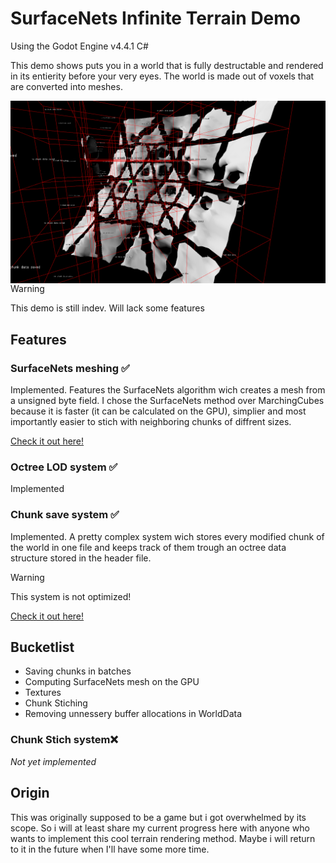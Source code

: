 # SurfaceNets Infinite Terrain Demo
Using the Godot Engine v4.4.1 C#

This demo shows puts you in a world that is fully destructable and rendered in its entierity before your very eyes.
The world is made out of voxels that are converted into meshes.

<img style="float: right;" src="https://github.com/FiveN1/SurfaceNets-Infinite-Terrain-Demo/blob/main/assets/repo/screenshot1.png" alt="Nymphaea 3D screenshot" width="512"/>

> [!WARNING]
> This demo is still indev.
> Will lack some features

## Features
### SurfaceNets meshing ✅
Implemented.
Features the SurfaceNets algorithm wich creates a mesh from a unsigned byte field.
I chose the SurfaceNets method over MarchingCubes because it is faster (it can be calculated on the GPU), simplier and most importantly easier to stich with neighboring chunks of diffrent sizes.

[Check it out here!](scenes/Application/World/WorldTerrain/Chunk/SurfaceNets)

### Octree LOD system ✅
Implemented

### Chunk save system ✅
Implemented.
A pretty complex system wich stores every modified chunk of the world in one file and keeps track of them trough an octree data structure stored in the header file.

> [!WARNING]
> This system is not optimized!

[Check it out here!](scenes/Application/World/WorldSave)

## Bucketlist
- Saving chunks in batches
- Computing SurfaceNets mesh on the GPU
- Textures
- Chunk Stiching
- Removing unnessery buffer allocations in WorldData

### Chunk Stich system❌
*Not yet implemented*

## Origin
This was originally supposed to be a game but i got overwhelmed by its scope.
So i will at least share my current progress here with anyone who wants to implement this cool terrain rendering method.
Maybe i will return to it in the future when I'll have some more time.
